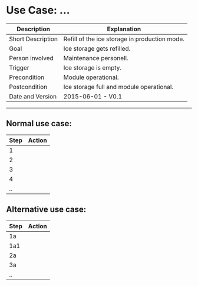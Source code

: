 # Use Case: ...
Description | Explanation
--- | ---
Short Description | Refill of the ice storage in production mode.
Goal | Ice storage gets refilled.
Person involved | Maintenance personell.
Trigger | Ice storage is empty.
Precondition | Module operational.
Postcondition | Ice storage full and module operational.
Date and Version | 2015-06-01 - V0.1

----
## Normal use case:
Step | Action
--- | ---
1 | 
2 |
3 | 
4 |
.. |
## Alternative use case:
Step | Action
--- | ---
1a | 
1a1 |
2a | 
3a |
.. |

